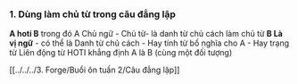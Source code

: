 ### 1.  Dùng làm chủ từ trong câu đẳng lập
**A hoti B**
trong đó A Chủ ngữ - Chủ từ- là danh từ chủ cách làm chủ từ
**B Là vị ngữ**
	- có thể là Danh từ chủ cách
	- Hay tính từ bổ nghĩa cho A
	- Hay trạng từ
Liên động từ HOTI khẳng định A là B (cùng một đối tượng)

[[../../../3. Forge/Buổi ôn tuần 2/Câu đẳng lập]]